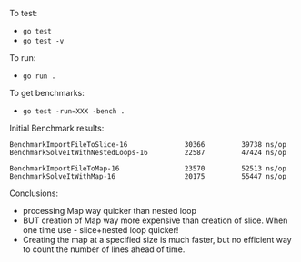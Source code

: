 To test:
- `go test`
- `go test -v`

To run:
- `go run .`

To get benchmarks:
- `go test -run=XXX -bench .`


Initial Benchmark results:
```
BenchmarkImportFileToSlice-16         	   30366	     39738 ns/op
BenchmarkSolveItWithNestedLoops-16    	   22587	     47424 ns/op

BenchmarkImportFileToMap-16           	   23570	     52513 ns/op
BenchmarkSolveItWithMap-16            	   20175	     55447 ns/op
```
Conclusions:
- processing Map way quicker than nested loop
- BUT creation of Map way more expensive than creation of slice. When one time use - slice+nested loop quicker!
- Creating the map at a specified size is much faster, but no efficient way to count the number of lines ahead of time.
